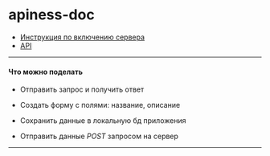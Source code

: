 # apiness-doc


* [Инструкция по включению сервера](pages/howToRunServer.md)
* [API](pages/api.md)

***
#### Что можно поделать
* Отправить запрос и получить ответ

* Создать форму с полями: название, описание

* Сохранить данные в локальную бд приложения

* Отправить данные _POST_ запросом на сервер 
***